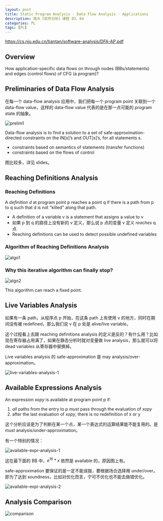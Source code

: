 ```yaml
---
layout: post
title: Static Program Analysis - Data Flow Analysis - Applications
description: 南大《软件分析》课程 03、04
categories: PL
tags: [PL]
---
```


<https://cs.nju.edu.cn/tiantan/software-analysis/DFA-AP.pdf>

## Overview

How application-specific data flows on through nodes (BBs/statements) and edges (control flows) of CFG (a program)?

## Preliminaries of Data Flow Analysis

在每一个 data-flow analysis 应用中，我们把每一个 program point 关联到一个 data-flow value，这样的 data-flow value 代表的是在那一点可能的 program state 的抽象。

![prelim1](/images/posts/2023-04-08-static-program-analysis-3-4.assets/QQ20230408-143120.png)

Data-flow analysis is to find a solution to a set of safe-approximation-directed constraints on the IN[s]’s and OUT[s]’s, for all statements s.
- constraints based on semantics of statements (transfer functions)
- constraints based on the flows of control

图比较多，详见 slides。

## Reaching Definitions Analysis

### Reaching Definitions

A *definition d* at program point p reaches a point q if there is a path from p to q such that d is not "killed" along that path.

- A definition of a variable v is a statement that assigns a value to v
- 如果 p 到 q 的路径上没有新的 v 定义，那么说 p 点的变量 v 定义 *reaches* q 点
- Reaching definitions can be used to detect possible undefined variables

### Algorithm of Reaching Definitions Analysis

![algo1](/images/posts/2023-04-08-static-program-analysis-3-4.assets/QQ20230408-153032.png)

### Why this iterative algorithm can finally stop?

![algo2](/images/posts/2023-04-08-static-program-analysis-3-4.assets/QQ20230408-153521.png)

This algorithm can reach a fixed point.

## Live Variables Analysis

如果有一条 path，从程序点 p 开始，在这条 path 上有使用 v 的地方，同时在期间没有被 redefined，那么我们说 v 在 p 处是 alive/live variable。

这个过程看上去跟 reaching definitions analysis 的定义是反的？有什么用？比如现在寄存器占用满了，如果在静态分析时就对变量做 live analysis，那么就可以将 dead variables 从寄存器中替换掉。

Live variables analysis 的 safe-approximation 是 may analysis/over-approximation。

![live-variables-analysis-1](/images/posts/2023-04-08-static-program-analysis-3-4.assets/QQ20230513-170744.png)

## Available Expressions Analysis

An expression $x op y$ is available at program point p if:

1. *all* paths from the entry to p *must* pass through the evaluation of $x op y$
2. after the last evaluation of $x op y$, there is no redefinition of x or y

这个分析应该是为了判断在某一个点，某一个表达式的运算结果能不能复用的。是 must analysis/under-approximation。

有一个特别的情况：

![available-expr-analysis-1](/images/posts/2023-04-08-static-program-analysis-3-4.assets/QQ20230513-172608.png)

这在最下面的 BB 中，$e^{16} * x$ 依然是 available 的，原因图上有。

safe-approximation 要保证的是一定不能误报，要根据场合选择用 under/over。即为了达到 soundness，比如对优化而言，宁可不优化也不能去做错优化。

![available-expr-analysis-2](/images/posts/2023-04-08-static-program-analysis-3-4.assets/QQ20230513-173244.png)

## Analysis Comparison

![comparison](/images/posts/2023-04-08-static-program-analysis-3-4.assets/QQ20230513-183950.png)